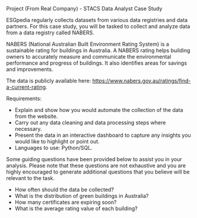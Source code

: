 Project (From Real Company) - STACS Data Analyst Case Study

ESGpedia regularly collects datasets from various data registries and data partners. For this case study, you will be tasked to collect and analyze data from a data registry called NABERS.

NABERS (National Australian Built Environment Rating System) is a sustainable rating for buildings in Australia. A NABERS rating helps building owners to accurately measure and communicate the environmental performance and progress of buildings. It also identifies areas for savings and improvements.

The data is publicly available here: https://www.nabers.gov.au/ratings/find-a-current-rating.

Requirements: 
- Explain and show how you would automate the collection of the data from the website.
- Carry out any data cleaning and data processing steps where necessary. 
- Present the data in an interactive dashboard to capture any insights you would like to highlight or point out. 
- Languages to use: Python/SQL.

Some guiding questions have been provided below to assist you in your analysis. Please note that these questions are not exhaustive and you are highly encouraged to generate additional questions that you believe will be relevant to the task.

- How often should the data be collected?
- What is the distribution of green buildings in Australia? 
- How many certificates are expiring soon? 
- What is the average rating value of each building?
